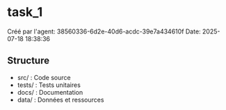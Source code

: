 # task_1

Créé par l'agent: 38560336-6d2e-40d6-acdc-39e7a434610f
Date: 2025-07-18 18:38:36

## Structure
- src/    : Code source
- tests/  : Tests unitaires
- docs/   : Documentation
- data/   : Données et ressources
